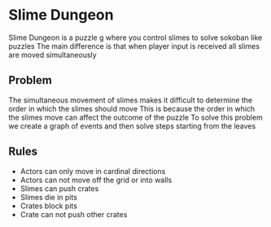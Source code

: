 # Slime Dungeon
Slime Dungeon is a puzzle g where you control slimes to solve sokoban like puzzles
The main difference is that when player input is received all slimes are moved simultaneously

## Problem
The simultaneous movement of slimes makes it difficult to determine the order in which the slimes should move
This is because the order in which the slimes move can affect the outcome of the puzzle
To solve this problem we create a graph of events and then solve steps starting from the leaves

## Rules
- Actors can only move in cardinal directions
- Actors can not move off the grid or into walls
- Slimes can push crates
- Slimes die in pits
- Crates block pits
- Crate can not push other crates